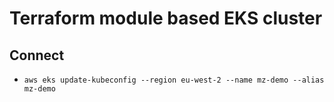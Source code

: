 # Terraform module based EKS cluster

## Connect
- `aws eks update-kubeconfig --region eu-west-2 --name mz-demo --alias mz-demo`
